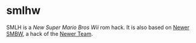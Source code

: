 # smlhw

SMLH is a *New Super Mario Bros Wii* rom hack.
It is also based on [Newer SMBW](https://newerteam.com/wii), a hack of the [Newer Team](https://newerteam.com/).
